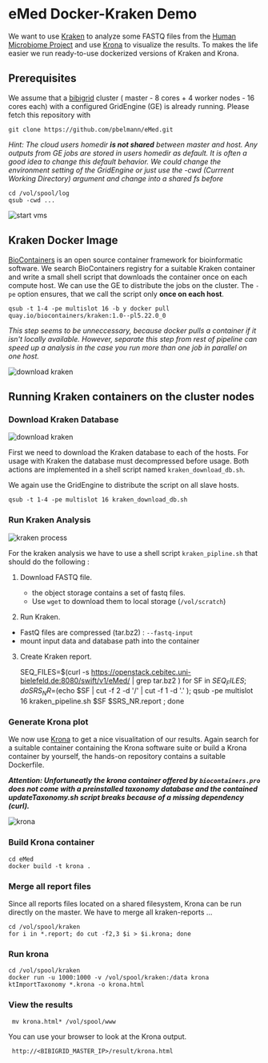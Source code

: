 # eMed Docker-Kraken Demo

We want to use [Kraken](https://ccb.jhu.edu/software/kraken/) to analyze some FASTQ files from the [Human Microbiome Project](http://hmpdacc.org) and use [Krona](https://github.com/marbl/Krona/wiki) to visualize the results. To makes the life easier we run ready-to-use dockerized versions of Kraken and Krona.

## Prerequisites
We assume that a [bibigrid](https://github.com/BiBiServ/bibigrid) cluster ( master - 8 cores + 4 worker nodes - 16 cores each) with a configured GridEngine (GE) is already running.
Please fetch this repository with

	git clone https://github.com/pbelmann/eMed.git
   	
*Hint: The cloud users homedir* ***is not shared*** *between master and host. Any outputs from GE jobs are stored in users homedir as default. It is often a good idea to change this default behavior. We could change the environment setting of the GridEngine or just use the -cwd (Currrent Working Directory) argument and change into a shared fs before*

	cd /vol/spool/log
	qsub -cwd ...

![start vms](figures/startvms.png)

## Kraken Docker Image

[BioContainers](http://biocontainers.pro) is an open source container framework for bioinformatic software. We search BioContainers registry for a suitable Kraken container and write a small shell script that downloads the container once on each compute host. We can use the GE to distribute the jobs on the
cluster. The `-pe` option ensures, that we call the script only  **once on each host**.

	qsub -t 1-4 -pe multislot 16 -b y docker pull quay.io/biocontainers/kraken:1.0--pl5.22.0_0
	
*This step seems to be unneccessary, because docker pulls a container if it isn't locally available. However, separate this step from rest of pipeline can speed up a analysis in the case you run more than one job in parallel on one host.*

![download kraken](figures/kraken_tool.png)

## Running Kraken containers on the cluster nodes

### Download Kraken Database


![download kraken](figures/download_kraken_db.png)

First we need to download the Kraken database to each of
the hosts. For usage with Kraken the database must decompressed before usage. Both actions are implemented in a shell script named `kraken_download_db.sh`. 

We again use the GridEngine to distribute the script on all slave hosts.

	qsub -t 1-4 -pe multislot 16 kraken_download_db.sh

### Run Kraken Analysis

![kraken process](figures/process.png)

For the kraken analysis we have to use a shell script `kraken_pipline.sh` that should do the following :

1. Download FASTQ file.
	- the object storage contains a set of fastq files.
	- Use `wget`  to download them to local storage (`/vol/scratch`)
	
2. Run Kraken.
 - FastQ files are compressed (tar.bz2) : `--fastq-input`
 - mount input data and database path into the container
  	
3. Create Kraken report.

	SEQ_FILES=$(curl -s https://openstack.cebitec.uni-bielefeld.de:8080/swift/v1/eMed/ | grep tar.bz2 )
	for SF in ${SEQ_FILES}; do 
		SRS_NR=$(echo $SF | cut -f 2 -d '/' | cut -f 1 -d '.' ); 
		qsub -pe multislot 16 kraken_pipeline.sh $SF $SRS_NR.report ; 
	done 	
    
### Generate Krona plot

We now use [Krona](https://github.com/marbl/Krona/wiki) to get a nice visualitation of our results. Again search for a suitable container containing the Krona software suite or build a Krona container by yourself, the hands-on repository contains a suitable Dockerfile.

***Attention: Unfortuneatly the krona container offered by `biocontainers.pro` does not come with a preinstalled taxonomy database and the contained updateTaxonomy.sh script breaks because of a missing dependency (curl).***

![krona](figures/krona.png)

### Build Krona container

	cd eMed
	docker build -t krona .


### Merge all report files
Since all reports files located on a shared filesystem, Krona can be run directly on the master. We have to merge all kraken-reports ...

    cd /vol/spool/kraken
    for i in *.report; do cut -f2,3 $i > $i.krona; done
    
### Run krona  
    
    cd /vol/spool/kraken
    docker run -u 1000:1000 -v /vol/spool/kraken:/data krona ktImportTaxonomy *.krona -o krona.html
    
### View the results

     mv krona.html* /vol/spool/www
    
You can use your browser to look at the Krona output.

     http://<BIBIGRID_MASTER_IP>/result/krona.html
